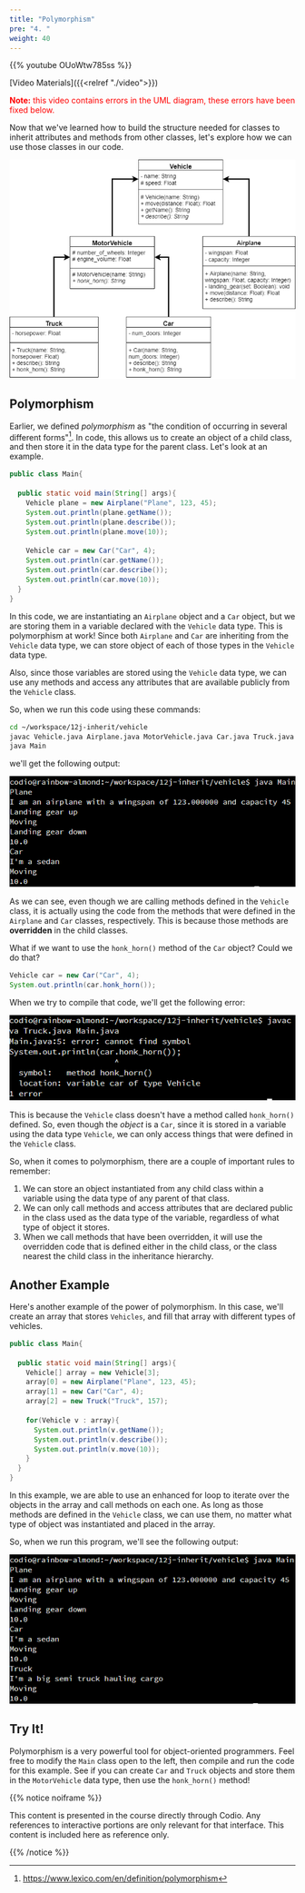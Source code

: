 ```yaml
---
title: "Polymorphism"
pre: "4. "
weight: 40
---
```


{{% youtube OUoWtw785ss %}}

[Video Materials]({{<relref "./video">}})

<!-- TODO Update Video -->

<p style="color:red"><b>Note:</b> this video contains errors in the UML diagram, these errors have been fixed below.</p>

Now that we've learned how to build the structure needed for classes to inherit attributes and methods from other classes, let's explore how we can use those classes in our code.

![Vehicle UML Diagram](/images/13-inherit/12.7.j.uml.png)

## Polymorphism

Earlier, we defined _polymorphism_ as "the condition of occurring in several different forms"[^1]. In code, this allows us to create an object of a child class, and then store it in the data type for the parent class. Let's look at an example.

[^1]: https://www.lexico.com/en/definition/polymorphism

```java
public class Main{
  
  public static void main(String[] args){
    Vehicle plane = new Airplane("Plane", 123, 45);
    System.out.println(plane.getName());
    System.out.println(plane.describe());
    System.out.println(plane.move(10));

    Vehicle car = new Car("Car", 4);
    System.out.println(car.getName());
    System.out.println(car.describe());
    System.out.println(car.move(10));
  }
}
```

In this code, we are instantiating an `Airplane` object and a `Car` object, but we are storing them in a variable declared with the `Vehicle` data type. This is polymorphism at work! Since both `Airplane` and `Car` are inheriting from the `Vehicle` data type, we can store object of each of those types in the `Vehicle` data type.

Also, since those variables are stored using the `Vehicle` data type, we can use any methods and access any attributes that are available publicly from the `Vehicle` class. 

So, when we run this code using these commands:

```bash
cd ~/workspace/12j-inherit/vehicle
javac Vehicle.java Airplane.java MotorVehicle.java Car.java Truck.java Main.java
java Main
```

we'll get the following output:

![Java Screenshot with Output](/images/13-inherit/12.7.j.4.test1.png)

As we can see, even though we are calling methods defined in the `Vehicle` class, it is actually using the code from the methods that were defined in the `Airplane` and `Car` classes, respectively. This is because those methods are **overridden** in the child classes. 

What if we want to use the `honk_horn()` method of the `Car` object? Could we do that?

```java
Vehicle car = new Car("Car", 4);
System.out.println(car.honk_horn());
```

When we try to compile that code, we'll get the following error:

![Java Screenshot with Error](/images/13-inherit/12.7.j.4.error1.png)

This is because the `Vehicle` class doesn't have a method called `honk_horn()` defined. So, even though the _object_ is a `Car`, since it is stored in a variable using the data type `Vehicle`, we can only access things that were defined in the `Vehicle` class.

So, when it comes to polymorphism, there are a couple of important rules to remember:

1. We can store an object instantiated from any child class within a variable using the data type of any parent of that class. 
2. We can only call methods and access attributes that are declared public in the class used as the data type of the variable, regardless of what type of object it stores.
3. When we call methods that have been overridden, it will use the overridden code that is defined either in the child class, or the class nearest the child class in the inheritance hierarchy. 

## Another Example

Here's another example of the power of polymorphism. In this case, we'll create an array that stores `Vehicles`, and fill that array with different types of vehicles. 

```java
public class Main{
  
  public static void main(String[] args){
    Vehicle[] array = new Vehicle[3];
    array[0] = new Airplane("Plane", 123, 45);
    array[1] = new Car("Car", 4);
    array[2] = new Truck("Truck", 157);
    
    for(Vehicle v : array){
      System.out.println(v.getName());
      System.out.println(v.describe());
      System.out.println(v.move(10));
    }
  }
}
```

In this example, we are able to use an enhanced for loop to iterate over the objects in the array and call methods on each one. As long as those methods are defined in the `Vehicle` class, we can use them, no matter what type of object was instantiated and placed in the array. 

So, when we run this program, we'll see the following output:

![Java Screenshot with Output](/images/13-inherit/12.7.j.4.test2.png)

## Try It!

Polymorphism is a very powerful tool for object-oriented programmers. Feel free to modify the `Main` class open to the left, then compile and run the code for this example. See if you can create `Car` and `Truck` objects and store them in the `MotorVehicle` data type, then use the `honk_horn()` method!

{{% notice noiframe %}}

This content is presented in the course directly through Codio. Any references to interactive portions are only relevant for that interface. This content is included here as reference only. 

{{% /notice %}}